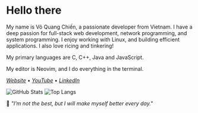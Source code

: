 # Hello there

My name is Võ Quang Chiến, a passionate developer from Vietnam. I have a deep passion for full-stack web development, network programming, and system programming. I enjoy working with Linux, and building efficient applications. I also love ricing and tinkering!

My primary languages are C, C++, Java and JavaScript.

My editor is Neovim, and I do everything in the terminal.

[_Website_](https://2giosangmitom.is-a.dev/) • [_YouTube_](https://www.youtube.com/@2giosangmitom) • [_LinkedIn_](https://www.linkedin.com/in/2giosangmitom/)

![GitHub Stats](https://github-readme-stats.vercel.app/api?username=2giosangmitom&show_icons=true&theme=radical&hide_border=true&rank_icon=github)
![Top Langs](https://github-readme-stats.vercel.app/api/top-langs/?username=2giosangmitom&layout=compact&langs_count=20&theme=radical&hide_border=true&hide=just,dockerfile,cmake,vim%20script,cmake,html,css,scss,nix)

🌟 _"I'm not the best, but I will make myself better every day."_
